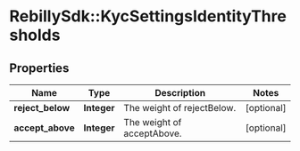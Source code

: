 # RebillySdk::KycSettingsIdentityThresholds

## Properties
Name | Type | Description | Notes
------------ | ------------- | ------------- | -------------
**reject_below** | **Integer** | The weight of rejectBelow. | [optional] 
**accept_above** | **Integer** | The weight of acceptAbove. | [optional] 

